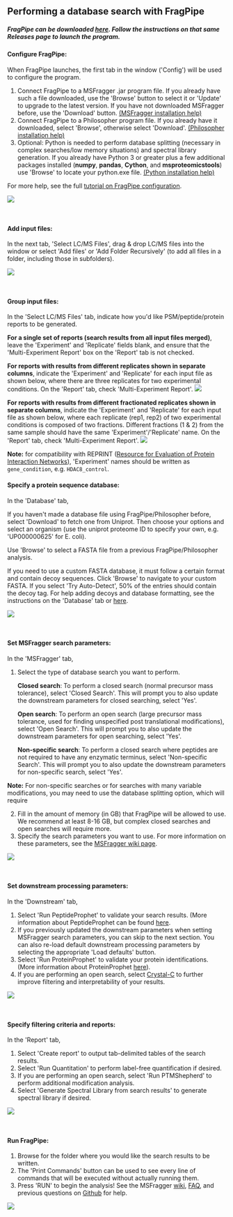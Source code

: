 ## Performing a database search with FragPipe

##### FragPipe can be downloaded [here](https://github.com/Nesvilab/FragPipe/releases). Follow the instructions on that same Releases page to launch the program.

#### Configure FragPipe:
When FragPipe launches, the first tab in the window ('Config') will be used to configure the program.
1. Connect FragPipe to a MSFragger .jar program file. If you already have such a file downloaded, use the 'Browse' button to select it or 'Update' to upgrade to the latest version. If you have not downloaded MSFragger before, use the 'Download' button. [(MSFragger installation help)](http://msfragger.nesvilab.org/tutorial_setup_fragpipe.html#install-update-or-use-an-already-downloaded-version-of-msfragger)
2. Connect FragPipe to a Philosopher program file. If you already have it downloaded, select 'Browse', otherwise select 'Download'. [(Philosopher installation help)](http://msfragger.nesvilab.org/tutorial_setup_fragpipe.html#install-update-or-use-an-already-downloaded-version-of-philosopher)
3. Optional: Python is needed to perform database splitting (necessary in complex searches/low memory situations) and spectral library generation. If you already have Python 3 or greater plus a few additional packages installed (**numpy**, **pandas**, **Cython**, and **msproteomicstools**) use 'Browse' to locate your python.exe file. [(Python installation help)](https://msfragger.nesvilab.org/tutorial_setup_fragpipe.html#optional-install-update-or-use-an-already-installed-version-of-python) 

For more help, see the full [tutorial on FragPipe configuration](https://msfragger.nesvilab.org/tutorial_setup_fragpipe.html).

![](https://raw.githubusercontent.com/Nesvilab/MSFragger/master/images/fragpipe_1.png)
 

 <br>

#### Add input files:
In the next tab, 'Select LC/MS Files', drag & drop LC/MS files into the window or select 'Add files' or 'Add Folder Recursively' (to add all files in a folder, including those in subfolders).

![](https://raw.githubusercontent.com/Nesvilab/MSFragger/master/images/fragpipe_2.png)

<br>
 
#### Group input files:
In the 'Select LC/MS Files' tab, indicate how you'd like PSM/peptide/protein reports to be generated.

**For a single set of reports (search results from all input files merged)**, leave the 'Experiment' and 'Replicate' fields blank, and ensure that the 'Multi-Experiment Report' box on the 'Report' tab is not checked.

**For reports with results from different replicates shown in separate columns**, indicate the 'Experiment' and 'Replicate' for each input file as shown below, where there are three replicates for two experimental conditions. On the 'Report' tab, check 'Multi-Experiment Report'. 
![](https://raw.githubusercontent.com/Nesvilab/MSFragger/master/images/specify_replicates.png)

**For reports with results from different fractionated replicates shown in separate columns**, indicate the 'Experiment' and 'Replicate' for each input file as shown below, where each replicate (rep1, rep2) of two experimental conditions is composed of two fractions. Different fractions (1 & 2) from the same sample should have the same 'Experiment'/'Replicate' name. On the 'Report' tab, check 'Multi-Experiment Report'.
![](https://raw.githubusercontent.com/Nesvilab/MSFragger/master/images/specify_replicates_fractions.png)
<br>

**Note:** for compatibility with REPRINT ([Resource for Evaluation of Protein Interaction Networks](https://reprint-apms.org/)), 'Experiment' names should be written as `gene_condition`, e.g. `HDAC8_control`.
 <br>

 
#### Specify a protein sequence database:
In the 'Database' tab,

If you haven't made a database file using FragPipe/Philosopher before, select 'Download' to fetch one from Uniprot. Then choose your options and select an organism (use the uniprot proteome ID to specify your own, e.g. 'UP000000625' for E. coli).

Use 'Browse' to select a FASTA file from a previous FragPipe/Philosopher analysis.

If you need to use a custom FASTA database, it must follow a certain format and contain decoy sequences. Click 'Browse' to navigate to your custom FASTA. If you select 'Try Auto-Detect', 50% of the entries should contain the decoy tag. For help adding decoys and database formatting, see the instructions on the 'Database' tab or [here](https://github.com/Nesvilab/philosopher/wiki/Database).

  
![](https://raw.githubusercontent.com/Nesvilab/MSFragger/master/images/fragpipe_3.png)


 <br>

#### Set MSFragger search parameters:
In the 'MSFragger' tab,
1. Select the type of database search you want to perform.

   **Closed search**: To perform a closed search (normal precursor mass tolerance), select 'Closed Search'. This will prompt you to also update the downstream parameters for closed searching, select 'Yes'.

   **Open search**: To perform an open search (large precursor mass tolerance, used for finding unspecified post translational modifications), select 'Open Search'. This will prompt you to also update the downstream parameters for open searching, select 'Yes'.

   **Non-specific search**: To perform a closed search where peptides are not required to have any enzymatic terminus, select 'Non-specific Search'. This will prompt you to also update the downstream parameters for non-specific search, select 'Yes'. 
   
**Note:** For non-specific searches or for searches with many variable modifications, you may need to use the database splitting option, which will require 
   
 2. Fill in the amount of memory (in GB) that FragPipe will be allowed to use. We recommend at least 8-16 GB, but complex closed searches and open searches will require more.
 3. Specify the search parameters you want to use. For more information on these parameters, see the [MSFragger wiki page](https://github.com/Nesvilab/MSFragger/wiki/Setting-the-Parameters).
 
![](https://raw.githubusercontent.com/Nesvilab/MSFragger/master/images/fragpipe_4.png)
 
 
 <br>

#### Set downstream processing parameters:
In the 'Downstream' tab,
1. Select 'Run PeptideProphet' to validate your search results. (More information about PeptideProphet can be found [here](http://peptideprophet.sourceforge.net/).
2. If you previously updated the downstream parameters when setting MSFragger search parameters, you can skip to the next section. You can also re-load default downstream processing parameters by selecting the appropriate 'Load defaults' button.
3. Select 'Run ProteinProphet' to validate your protein identifications. (More information about ProteinProphet [here](http://proteinprophet.sourceforge.net/)).
4. If you are performing an open search, select [Crystal-C](https://www.nesvilab.org/Crystal-C/) to further improve filtering and interpretability of your results.

![](https://raw.githubusercontent.com/Nesvilab/MSFragger/master/images/fragpipe_5.png)


 <br>
 
#### Specify filtering criteria and reports:
In the 'Report' tab,
1. Select 'Create report' to output tab-delimited tables of the search results.
2. Select 'Run Quantitation' to perform label-free quantification if desired.
3. If you are performing an open search, select 'Run PTMShepherd' to perform additional modification analysis.
4. Select 'Generate Spectral Library from search results' to generate spectral library if desired.

![](https://raw.githubusercontent.com/Nesvilab/MSFragger/master/images/fragpipe_6.png)


 <br>
 
#### Run FragPipe:
1. Browse for the folder where you would like the search results to be written.
2. The 'Print Commands' button can be used to see every line of commands that will be executed without actually running them.
3. Press 'RUN' to begin the analysis! See the MSFragger [wiki](https://github.com/Nesvilab/MSFragger/wiki), [FAQ](https://github.com/Nesvilab/MSFragger/wiki/Frequently-Asked-Questions), and previous questions on [Github](https://github.com/Nesvilab/FragPipe/issues?utf8=%E2%9C%93&q=) for help.


![](https://raw.githubusercontent.com/Nesvilab/MSFragger/master/images/fragpipe_7.png)
 

